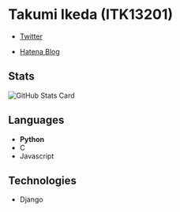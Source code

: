 # Takumi Ikeda (ITK13201)

- [Twitter](https://twitter.com/itk13201)

- [Hatena Blog](https://itk13201.hatenablog.com/)

## Stats

![GitHub Stats Card](https://github-readme-stats.vercel.app/api?username=ITK13201)
## Languages

- **Python**
- C
- Javascript

## Technologies

- Django

